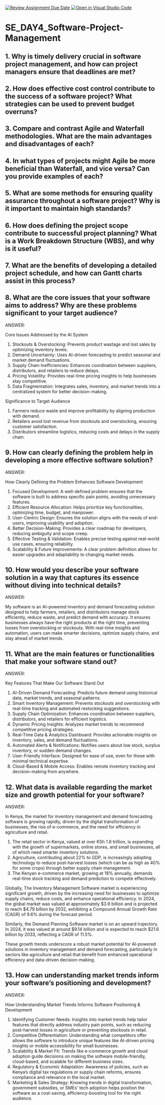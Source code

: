 [![Review Assignment Due Date](https://classroom.github.com/assets/deadline-readme-button-22041afd0340ce965d47ae6ef1cefeee28c7c493a6346c4f15d667ab976d596c.svg)](https://classroom.github.com/a/9pw6JKcu)
[![Open in Visual Studio Code](https://classroom.github.com/assets/open-in-vscode-2e0aaae1b6195c2367325f4f02e2d04e9abb55f0b24a779b69b11b9e10269abc.svg)](https://classroom.github.com/online_ide?assignment_repo_id=18423111&assignment_repo_type=AssignmentRepo)
# SE_DAY4_Software-Project-Management


## 1. Why is timely delivery crucial in software project management, and how can project managers ensure that deadlines are met?
## 2. How does effective cost control contribute to the success of a software project? What strategies can be used to prevent budget overruns?
## 3. Compare and contrast Agile and Waterfall methodologies. What are the main advantages and disadvantages of each?
## 4. In what types of projects might Agile be more beneficial than Waterfall, and vice versa? Can you provide examples of each?
## 5. What are some methods for ensuring quality assurance throughout a software project? Why is it important to maintain high standards?
## 6. How does defining the project scope contribute to successful project planning? What is a Work Breakdown Structure (WBS), and why is it useful?
## 7. What are the benefits of developing a detailed project schedule, and how can Gantt charts assist in this process?
## 8. What are the core issues that your software aims to address? Why are these problems significant to your target audience?

ANSWER:

Core Issues Addressed by the AI System

1. Stockouts & Overstocking: Prevents product wastage and lost sales by optimizing inventory levels.
2. Demand Uncertainty: Uses AI-driven forecasting to predict seasonal and market demand fluctuations.
3. Supply Chain Inefficiencies: Enhances coordination between suppliers, distributors, and retailers to reduce delays.
4. Pricing Volatility: Provides real-time pricing insights to help businesses stay competitive.
5. Data Fragmentation: Integrates sales, inventory, and market trends into a centralized system for better decision-making.

Significance to Target Audience

1. Farmers reduce waste and improve profitability by aligning production with demand.
2. Retailers avoid lost revenue from stockouts and overstocking, ensuring customer satisfaction.
3. Distributors streamline logistics, reducing costs and delays in the supply chain.

## 9. How can clearly defining the problem help in developing a more effective software solution?

ANSWER:

How Clearly Defining the Problem Enhances Software Development

1. Focused Development: A well-defined problem ensures that the software is built to address specific pain points, avoiding unnecessary features.
2. Efficient Resource Allocation: Helps prioritize key functionalities, optimizing time, budget, and manpower.
3. User-Centric Design: Ensures the solution aligns with the needs of end-users, improving usability and adoption.
4. Better Decision-Making: Provides a clear roadmap for developers, reducing ambiguity and scope creep.
5. Effective Testing & Validation: Enables precise testing against real-world use cases, ensuring reliability.
6. Scalability & Future Improvements: A clear problem definition allows for easier upgrades and adaptability to changing market needs.

## 10. How would you describe your software solution in a way that captures its essence without diving into technical details?

ANSWER:

My software is an AI-powered inventory and demand forecasting solution designed to help farmers, retailers, and distributors manage stock efficiently, reduce waste, and predict demand with accuracy. It ensures businesses always have the right products at the right time, preventing losses from overstocking or stockouts. With real-time insights and automation, users can make smarter decisions, optimize supply chains, and stay ahead of market trends.

## 11. What are the main features or functionalities that make your software stand out?

ANSWER:

Key Features That Make Our Software Stand Out

1. AI-Driven Demand Forecasting: Predicts future demand using historical data, market trends, and seasonal patterns.
2. Smart Inventory Management: Prevents stockouts and overstocking with real-time tracking and automated restocking suggestions.
3. Supply Chain Optimization: Enhances coordination between suppliers, distributors, and retailers for efficient logistics.
4. Dynamic Pricing Insights: Analyzes market trends to recommend competitive pricing strategies.
5. Real-Time Data & Analytics Dashboard: Provides actionable insights on inventory, sales, and demand fluctuations.
6. Automated Alerts & Notifications: Notifies users about low stock, surplus inventory, or sudden demand changes.
7. User-Friendly Interface: Designed for ease of use, even for those with minimal technical expertise.
8. Cloud-Based & Mobile Access: Enables remote inventory tracking and decision-making from anywhere.

## 12. What data is available regarding the market size and growth potential for your software?

ANSWER:

In Kenya, the market for inventory management and demand forecasting software is growing rapidly, driven by the digital transformation of businesses, the rise of e-commerce, and the need for efficiency in agriculture and retail.

1. The retail sector in Kenya, valued at over KSh 1.8 trillion, is expanding with the growth of supermarkets, online stores, and small businesses, all of which need smarter inventory solutions.
2. Agriculture, contributing about 22% to GDP, is increasingly adopting technology to reduce post-harvest losses (which can be as high as 40% for some crops) through better supply chain management.
3. The Kenyan e-commerce market, growing at 18% annually, demands real-time stock tracking and demand prediction to compete effectively.

Globally, The Inventory Management Software market is experiencing significant growth, driven by the increasing need for businesses to optimize supply chains, reduce costs, and enhance operational efficiency. In 2024, the global market was valued at approximately $3.9 billion and is projected to reach $4.79 billion by 2032, exhibiting a Compound Annual Growth Rate (CAGR) of 9.6% during the forecast period.

Similarly, the Demand Planning Software market is on an upward trajectory. In 2024, it was valued at around $9.14 billion and is expected to reach $21.6 billion by 2033, reflecting a CAGR of 11.5%.

These growth trends underscore a robust market potential for AI-powered solutions in inventory management and demand forecasting, particularly in sectors like agriculture and retail that benefit from enhanced operational efficiency and data-driven decision-making.

## 13. How can understanding market trends inform your software’s positioning and development?

ANSWER:

How Understanding Market Trends Informs Software Positioning & Development

1. Identifying Customer Needs: Insights into market trends help tailor features that directly address industry pain points, such as reducing post-harvest losses in agriculture or preventing stockouts in retail.
2. Competitive Differentiation: Understanding what competitors offer allows the software to introduce unique features like AI-driven pricing insights or mobile accessibility for small businesses.
3. Scalability & Market Fit: Trends like e-commerce growth and cloud adoption guide decisions on making the software mobile-friendly, cloud-based, and scalable for different business sizes.
4. Regulatory & Economic Adaptation: Awareness of policies, such as Kenya’s digital tax regulations or supply chain reforms, ensures compliance and relevance in the local market.
5. Marketing & Sales Strategy: Knowing trends in digital transformation, government subsidies, or SMEs' tech adoption helps position the software as a cost-saving, efficiency-boosting tool for the right audience.

